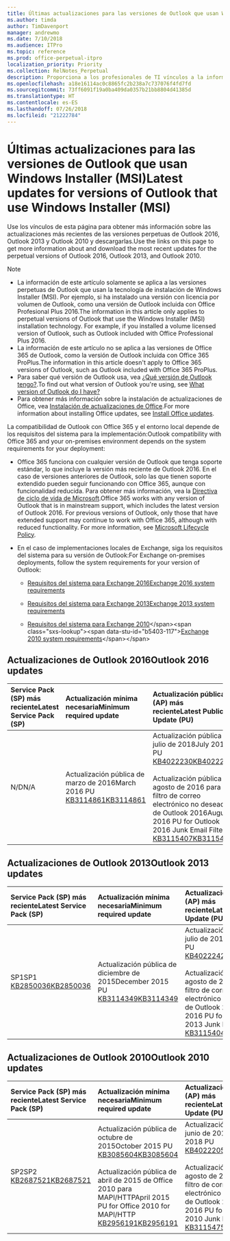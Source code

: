 ```yaml
---
title: Últimas actualizaciones para las versiones de Outlook que usan Windows Installer (MSI)
ms.author: timda
author: TimDavenport
manager: andrewmo
ms.date: 7/10/2018
ms.audience: ITPro
ms.topic: reference
ms.prod: office-perpetual-itpro
localization_priority: Priority
ms.collection: RelNotes_Perpetual
description: Proporciona a los profesionales de TI vínculos a la información de las últimas actualizaciones de las versiones perpetuas de Outlook 2016, Outlook 2013 y Outlook 2010.
ms.openlocfilehash: a18e16114ac0c8865fc2b238a7c737076f4fd7fd
ms.sourcegitcommit: 73ff6091f19a0ba409da0357b21bb8804d41385d
ms.translationtype: HT
ms.contentlocale: es-ES
ms.lasthandoff: 07/26/2018
ms.locfileid: "21222784"
---
```

# <a name="latest-updates-for-versions-of-outlook-that-use-windows-installer-msi"></a><span data-ttu-id="b5403-103">Últimas actualizaciones para las versiones de Outlook que usan Windows Installer (MSI)</span><span class="sxs-lookup"><span data-stu-id="b5403-103">Latest updates for versions of Outlook that use Windows Installer (MSI)</span></span>

<span data-ttu-id="b5403-104">Use los vínculos de esta página para obtener más información sobre las actualizaciones más recientes de las versiones perpetuas de Outlook 2016, Outlook 2013 y Outlook 2010 y descargarlas.</span><span class="sxs-lookup"><span data-stu-id="b5403-104">Use the links on this page to get more information about and download the most recent updates for the perpetual versions of Outlook 2016, Outlook 2013, and Outlook 2010.</span></span>
  
> [!NOTE]
> - <span data-ttu-id="b5403-p101">La información de este artículo solamente se aplica a las versiones perpetuas de Outlook que usan la tecnología de instalación de Windows Installer (MSI). Por ejemplo, si ha instalado una versión con licencia por volumen de Outlook, como una versión de Outlook incluida con Office Profesional Plus 2016.</span><span class="sxs-lookup"><span data-stu-id="b5403-p101">The information in this article only applies to perpetual versions of Outlook that use the Windows Installer (MSI) installation technology. For example, if you installed a volume licensed version of Outlook, such as Outlook included with Office Professional Plus 2016.</span></span>
> - <span data-ttu-id="b5403-107">La información de este artículo no se aplica a las versiones de Office 365 de Outlook, como la versión de Outlook incluida con Office 365 ProPlus.</span><span class="sxs-lookup"><span data-stu-id="b5403-107">The information in this article doesn't apply to Office 365 versions of Outlook, such as Outlook included with Office 365 ProPlus.</span></span>
> - <span data-ttu-id="b5403-108">Para saber qué versión de Outlook usa, vea [¿Qué versión de Outlook tengo?](https://support.office.com/article/b3a9568c-edb5-42b9-9825-d48d82b2257c).</span><span class="sxs-lookup"><span data-stu-id="b5403-108">To find out what version of Outlook you're using, see [What version of Outlook do I have?](https://support.office.com/article/b3a9568c-edb5-42b9-9825-d48d82b2257c)</span></span>
> - <span data-ttu-id="b5403-109">Para obtener más información sobre la instalación de actualizaciones de Office, vea [Instalación de actualizaciones de Office](https://support.office.com/article/2ab296f3-7f03-43a2-8e50-46de917611c5).</span><span class="sxs-lookup"><span data-stu-id="b5403-109">For more information about installing Office updates, see [Install Office updates](https://support.office.com/article/2ab296f3-7f03-43a2-8e50-46de917611c5).</span></span> 
  
<span data-ttu-id="b5403-110">La compatibilidad de Outlook con Office 365 y el entorno local depende de los requisitos del sistema para la implementación:</span><span class="sxs-lookup"><span data-stu-id="b5403-110">Outlook compatibility with Office 365 and your on-premises environment depends on the system requirements for your deployment:</span></span>
  
- <span data-ttu-id="b5403-p102">Office 365 funciona con cualquier versión de Outlook que tenga soporte estándar, lo que incluye la versión más reciente de Outlook 2016. En el caso de versiones anteriores de Outlook, solo las que tienen soporte extendido pueden seguir funcionando con Office 365, aunque con funcionalidad reducida. Para obtener más información, vea la [Directiva de ciclo de vida de Microsoft](https://support.microsoft.com/lifecycle).</span><span class="sxs-lookup"><span data-stu-id="b5403-p102">Office 365 works with any version of Outlook that is in mainstream support, which includes the latest version of Outlook 2016. For previous versions of Outlook, only those that have extended support may continue to work with Office 365, although with reduced functionality. For more information, see [Microsoft Lifecycle Policy](https://support.microsoft.com/lifecycle).</span></span>
    
- <span data-ttu-id="b5403-114">En el caso de implementaciones locales de Exchange, siga los requisitos del sistema para su versión de Outlook:</span><span class="sxs-lookup"><span data-stu-id="b5403-114">For Exchange on-premises deployments, follow the system requirements for your version of Outlook:</span></span>
    
  - [<span data-ttu-id="b5403-115">Requisitos del sistema para Exchange 2016</span><span class="sxs-lookup"><span data-stu-id="b5403-115">Exchange 2016 system requirements</span></span>](https://docs.microsoft.com/Exchange/plan-and-deploy/system-requirements)
    
  - [<span data-ttu-id="b5403-116">Requisitos del sistema para Exchange 2013</span><span class="sxs-lookup"><span data-stu-id="b5403-116">Exchange 2013 system requirements</span></span>](https://technet.microsoft.com/es-ES/library/aa996719%28v=exchg.150%29.aspx)
    
  - <span data-ttu-id="b5403-117">[Requisitos del sistema para Exchange 2010](https://docs.microsoft.com/previous-versions/office/exchange-server-2010/aa996719(v=exchg.141))</span><span class="sxs-lookup"><span data-stu-id="b5403-117">[Exchange 2010 system requirements](https://docs.microsoft.com/previous-versions/office/exchange-server-2010/aa996719(v=exchg.141))</span></span>

   
## <a name="outlook-2016-updates"></a><span data-ttu-id="b5403-118">Actualizaciones de Outlook 2016</span><span class="sxs-lookup"><span data-stu-id="b5403-118">Outlook 2016 updates</span></span>

|<span data-ttu-id="b5403-119">**Service Pack (SP) más reciente**</span><span class="sxs-lookup"><span data-stu-id="b5403-119">**Latest Service Pack (SP)**</span></span>|<span data-ttu-id="b5403-120">**Actualización mínima necesaria**</span><span class="sxs-lookup"><span data-stu-id="b5403-120">**Minimum required update**</span></span>|<span data-ttu-id="b5403-121">**Actualización pública (AP) más reciente**</span><span class="sxs-lookup"><span data-stu-id="b5403-121">**Latest Public Update (PU)**</span></span>|
|:-----|:-----|:-----|
|<span data-ttu-id="b5403-122">N/D</span><span class="sxs-lookup"><span data-stu-id="b5403-122">N/A</span></span>  <br/> |<span data-ttu-id="b5403-123">Actualización pública de marzo de 2016</span><span class="sxs-lookup"><span data-stu-id="b5403-123">March 2016 PU</span></span> <br/>[<span data-ttu-id="b5403-124">KB3114861</span><span class="sxs-lookup"><span data-stu-id="b5403-124">KB3114861</span></span>](https://support.microsoft.com/help/3114861) <br/> |<span data-ttu-id="b5403-125">Actualización pública de julio de 2018</span><span class="sxs-lookup"><span data-stu-id="b5403-125">July 2018 PU</span></span> <br/>[<span data-ttu-id="b5403-126">KB4022230</span><span class="sxs-lookup"><span data-stu-id="b5403-126">KB4022230</span></span>](https://support.microsoft.com/es-ES/help/4022230) <br/><br/> <span data-ttu-id="b5403-127">Actualización pública de agosto de 2016 para el filtro de correo electrónico no deseado de Outlook 2016</span><span class="sxs-lookup"><span data-stu-id="b5403-127">August 2016 PU for Outlook 2016 Junk Email Filter</span></span>  <br/>[<span data-ttu-id="b5403-128">KB3115407</span><span class="sxs-lookup"><span data-stu-id="b5403-128">KB3115407</span></span>](https://support.microsoft.com/help/3115407) <br/> |
   
## <a name="outlook-2013-updates"></a><span data-ttu-id="b5403-129">Actualizaciones de Outlook 2013</span><span class="sxs-lookup"><span data-stu-id="b5403-129">Outlook 2013 updates</span></span>

|<span data-ttu-id="b5403-130">**Service Pack (SP) más reciente**</span><span class="sxs-lookup"><span data-stu-id="b5403-130">**Latest Service Pack (SP)**</span></span>|<span data-ttu-id="b5403-131">**Actualización mínima necesaria**</span><span class="sxs-lookup"><span data-stu-id="b5403-131">**Minimum required update**</span></span>|<span data-ttu-id="b5403-132">**Actualización pública (AP) más reciente**</span><span class="sxs-lookup"><span data-stu-id="b5403-132">**Latest Public Update (PU)**</span></span>|
|:-----|:-----|:-----|
|<span data-ttu-id="b5403-133">SP1</span><span class="sxs-lookup"><span data-stu-id="b5403-133">SP1</span></span>  <br/>[<span data-ttu-id="b5403-134">KB2850036</span><span class="sxs-lookup"><span data-stu-id="b5403-134">KB2850036</span></span>](https://go.microsoft.com/fwlink/p/?LinkId=512538) <br/> |<span data-ttu-id="b5403-135">Actualización pública de diciembre de 2015</span><span class="sxs-lookup"><span data-stu-id="b5403-135">December 2015 PU</span></span> <br/>[<span data-ttu-id="b5403-136">KB3114349</span><span class="sxs-lookup"><span data-stu-id="b5403-136">KB3114349</span></span>](https://support.microsoft.com/kb/3114349) <br/> |<span data-ttu-id="b5403-137">Actualización pública de julio de 2018</span><span class="sxs-lookup"><span data-stu-id="b5403-137">July 2018 PU</span></span> <br/>[<span data-ttu-id="b5403-138">KB4022242</span><span class="sxs-lookup"><span data-stu-id="b5403-138">KB4022242</span></span>](https://support.microsoft.com/es-ES/help/4022242) <br/><br/>  <span data-ttu-id="b5403-139">Actualización pública de agosto de 2016 para el filtro de correo electrónico no deseado de Outlook 2013</span><span class="sxs-lookup"><span data-stu-id="b5403-139">August 2016 PU for Outlook 2013 Junk Email Filter</span></span> <br/> [<span data-ttu-id="b5403-140">KB3115404</span><span class="sxs-lookup"><span data-stu-id="b5403-140">KB3115404</span></span>](https://support.microsoft.com/kb/3115404) <br/> |
   
## <a name="outlook-2010-updates"></a><span data-ttu-id="b5403-141">Actualizaciones de Outlook 2010</span><span class="sxs-lookup"><span data-stu-id="b5403-141">Outlook 2010 updates</span></span>

|<span data-ttu-id="b5403-142">**Service Pack (SP) más reciente**</span><span class="sxs-lookup"><span data-stu-id="b5403-142">**Latest Service Pack (SP)**</span></span>|<span data-ttu-id="b5403-143">**Actualización mínima necesaria**</span><span class="sxs-lookup"><span data-stu-id="b5403-143">**Minimum required update**</span></span>|<span data-ttu-id="b5403-144">**Actualización pública (AP) más reciente**</span><span class="sxs-lookup"><span data-stu-id="b5403-144">**Latest Public Update (PU)**</span></span>|
|:-----|:-----|:-----|
|<span data-ttu-id="b5403-145">SP2</span><span class="sxs-lookup"><span data-stu-id="b5403-145">SP2</span></span> <br/>[<span data-ttu-id="b5403-146">KB2687521</span><span class="sxs-lookup"><span data-stu-id="b5403-146">KB2687521</span></span>](https://go.microsoft.com/fwlink/p/?LinkId=512542) <br/> |<span data-ttu-id="b5403-147">Actualización pública de octubre de 2015</span><span class="sxs-lookup"><span data-stu-id="b5403-147">October 2015 PU</span></span> <br/> [<span data-ttu-id="b5403-148">KB3085604</span><span class="sxs-lookup"><span data-stu-id="b5403-148">KB3085604</span></span>](https://support.microsoft.com/kb/3085604) <br/><br/>  <span data-ttu-id="b5403-149">Actualización pública de abril de 2015 de Office 2010 para MAPI/HTTP</span><span class="sxs-lookup"><span data-stu-id="b5403-149">April 2015 PU for Office 2010 for MAPI/HTTP</span></span> <br/> [<span data-ttu-id="b5403-150">KB2956191</span><span class="sxs-lookup"><span data-stu-id="b5403-150">KB2956191</span></span>](https://support.microsoft.com/es-ES/help/2956191/april-14-2015-update-for-office-2010-kb2956191) <br/> |<span data-ttu-id="b5403-151">Actualización pública de junio de 2018</span><span class="sxs-lookup"><span data-stu-id="b5403-151">June 2018 PU</span></span> <br/>[<span data-ttu-id="b5403-152">KB4022205</span><span class="sxs-lookup"><span data-stu-id="b5403-152">KB4022205</span></span>](https://support.microsoft.com/es-ES/help/4022205) <br/><br/>  <span data-ttu-id="b5403-153">Actualización pública de agosto de 2016 para el filtro de correo electrónico no deseado de Outlook 2010</span><span class="sxs-lookup"><span data-stu-id="b5403-153">August 2016 PU for Outlook 2010 Junk Email Filter</span></span> <br/> [<span data-ttu-id="b5403-154">KB3115475</span><span class="sxs-lookup"><span data-stu-id="b5403-154">KB3115475</span></span>](https://support.microsoft.com/kb/3115475) <br/> |
   

